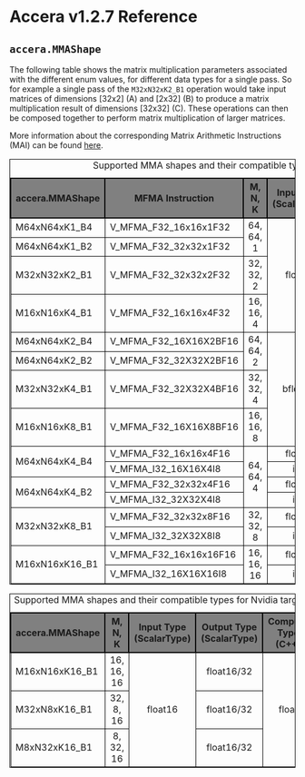 [//]: # (Project: Accera)
[//]: # (Version: v1.2.7)

# Accera v1.2.7 Reference
## `accera.MMAShape`

The following table shows the matrix multiplication parameters associated with the different enum values, for different data types for a single pass. So for example a single pass of the `M32xN32xK2_B1` operation would take input matrices of dimensions [32x2] (A) and [2x32] (B) to produce a matrix multiplication result of dimensions [32x32] (C). These operations can then be composed together to perform matrix multiplication of larger matrices.

More information about the corresponding Matrix Arithmetic Instructions (MAI) can be found [here](https://developer.amd.com/wp-content/resources/CDNA1_Shader_ISA_14December2020.pdf).

<style>
table, td {
   border: 1px solid black;
}
th {
   border: 2px solid black;
   background-color:grey;
}
</style>

<table>
    <caption>Supported MMA shapes and their compatible types for AMD targets</caption>
    <tr>
        <th>accera.MMAShape</th>
        <th>MFMA Instruction</th>
        <th>M, N, K</th>
        <th>Input Type (ScalarType)</th>
        <th>Output Type (ScalarType)</th>
        <th>Compute Type (C++)</th>
    </tr>
    <tr>
        <td>M64xN64xK1_B4</td>
        <td>V_MFMA_F32_16x16x1F32</td>
        <td rowspan="2" style="text-align:center;vertical-align:middle;">64, 64, 1</td>
        <td rowspan="4" style="text-align:center;vertical-align:middle;">float32</td>
        <td rowspan="4" style="text-align:center;vertical-align:middle;">float32</td>
        <td rowspan="9" style="text-align:center;vertical-align:middle;">float</td>
    </tr>
    <tr>
        <td>M64xN64xK1_B2</td>
        <td>V_MFMA_F32_32x32x1F32</td>
    </tr>
    <tr>
        <td>M32xN32xK2_B1</td>
        <td>V_MFMA_F32_32x32x2F32</td>
        <td style="text-align:center;">32, 32, 2</td>
    </tr>
    <tr>
        <td>M16xN16xK4_B1</td>
        <td>V_MFMA_F32_16x16x4F32</td>
        <td style="text-align:center">16, 16, 4</td>
    </tr>
    <tr>
        <td style="vertical-align:middle;">M64xN64xK2_B4</td>
        <td style="vertical-align:middle;">V_MFMA_F32_16X16X2BF16</td>
        <td rowspan="2" style="text-align:center;vertical-align:middle;">64, 64, 2</td>
        <td rowspan="4" style="text-align:center;vertical-align:middle;">bfloat16</td>
        <td style="text-align:center;vertical-align:middle;">bfloat16/float32</td>
    </tr>
    <tr>
        <td style="vertical-align:middle;">M64xN64xK2_B2</td>
        <td style="vertical-align:middle;">V_MFMA_F32_32X32X2BF16</td>
        <td style="text-align:center;vertical-align:middle;">bfloat16/float32</td>
    </tr>
    <tr>
        <td style="vertical-align:middle;">M32xN32xK4_B1</td>
        <td style="vertical-align:middle;">V_MFMA_F32_32X32X4BF16</td>
        <td style="text-align:center;vertical-align:middle;">32, 32, 4</td>
        <td style="text-align:center;vertical-align:middle;">bfloat16/float32</td>
    </tr>
    <tr>
        <td style="vertical-align:middle;">M16xN16xK8_B1</td>
        <td style="vertical-align:middle;">V_MFMA_F32_16X16X8BF16</td>
        <td style="text-align:center;vertical-align:middle;">16, 16, 8</td>
        <td style="text-align:center;vertical-align:middle;">bfloat16/float32</td>
    </tr>
    <tr>
        <td rowspan="2" style="vertical-align:middle;">M64xN64xK4_B4</td>
        <td style="vertical-align:middle;">V_MFMA_F32_16x16x4F16</td>
        <td rowspan="4" style="text-align:center;vertical-align:middle;">64, 64, 4</td>
        <td style="text-align:center;vertical-align:middle;">float16</td>
        <td style="text-align:center;vertical-align:middle;">float16/32</td>
    </tr>
    <tr>
        <td style="vertical-align:middle;">V_MFMA_I32_16X16X4I8</td>
        <td style="text-align:center;vertical-align:middle;">int8</td>
        <td style="text-align:center;vertical-align:middle;">int8/16/32</td>
        <td style="text-align:center;vertical-align:middle;">int</td>
    </tr>
    <tr>
        <td rowspan="2" style="vertical-align:middle;">M64xN64xK4_B2</td>
        <td style="vertical-align:middle;">V_MFMA_F32_32x32x4F16</td>
        <td style="text-align:center;vertical-align:middle;">float16</td>
        <td style="text-align:center;vertical-align:middle;">float16/32</td>
        <td style="text-align:center;vertical-align:middle;">float</td>
    </tr>
    <tr>
        <td style="vertical-align:middle;">V_MFMA_I32_32X32X4I8</td>
        <td style="text-align:center;vertical-align:middle;">int8</td>
        <td style="text-align:center;vertical-align:middle;">int8/16/32</td>
        <td style="text-align:center;vertical-align:middle;">int</td>
    </tr>
    <tr>
        <td rowspan="2" style="vertical-align:middle;">M32xN32xK8_B1</td>
        <td style="vertical-align:middle;">V_MFMA_F32_32x32x8F16</td>
        <td rowspan="2" style="text-align:center;vertical-align:middle;">32, 32, 8</td>
        <td style="text-align:center;vertical-align:middle;">float16</td>
        <td style="text-align:center;vertical-align:middle;">float16/32</td>
        <td style="text-align:center;vertical-align:middle;">float</td>
    </tr>
    <tr>
        <td style="vertical-align:middle;">V_MFMA_I32_32X32X8I8</td>
        <td style="text-align:center;vertical-align:middle;">int8</td>
        <td style="text-align:center;vertical-align:middle;">int8/16/32</td>
        <td style="text-align:center;vertical-align:middle;">int</td>
    </tr>
    <tr>
        <td rowspan="2" style="vertical-align:middle;">M16xN16xK16_B1</td>
        <td style="vertical-align:middle;">V_MFMA_F32_16x16x16F16</td>
        <td rowspan="2" style="text-align:center;vertical-align:middle;">16, 16, 16</td>
        <td style="text-align:center;vertical-align:middle;">float16</td>
        <td style="text-align:center;vertical-align:middle;">float16/32</td>
        <td style="text-align:center;vertical-align:middle;">float</td>
    </tr>
    <tr>
        <td style="vertical-align:middle;">V_MFMA_I32_16X16X16I8</td>
        <td style="text-align:center;vertical-align:middle;">int8</td>
        <td style="text-align:center;vertical-align:middle;">int8/16/32</td>
        <td style="text-align:center;vertical-align:middle;">int</td>
    </tr>
</table>

<table>
    <caption>Supported MMA shapes and their compatible types for Nvidia targets</caption>
    <tr>
        <th>accera.MMAShape</th>
        <th>M, N, K</th>
        <th>Input Type (ScalarType)</th>
        <th>Output Type (ScalarType)</th>
        <th>Compute Type (C++)</th>
    </tr>
    <tr>
        <td style="vertical-align:middle;">M16xN16xK16_B1</td>
        <td style="text-align:center;vertical-align:middle;">16, 16, 16</td>
        <td rowspan="3" style="text-align:center;vertical-align:middle;">float16</td>
        <td style="text-align:center;vertical-align:middle;">float16/32</td>
        <td rowspan="3" style="text-align:center;vertical-align:middle;">float</td>
    </tr>
    <tr>
        <td style="vertical-align:middle;">M32xN8xK16_B1</td>
        <td style="text-align:center;vertical-align:middle;">32, 8, 16</td>
        <td style="text-align:center;vertical-align:middle;">float16/32</td>
    </tr>
    <tr>
        <td style="vertical-align:middle;">M8xN32xK16_B1</td>
        <td style="text-align:center;vertical-align:middle;">8, 32, 16</td>
        <td style="text-align:center;vertical-align:middle;">float16/32</td>
    </tr>
</table>


<div style="page-break-after: always;"></div>
